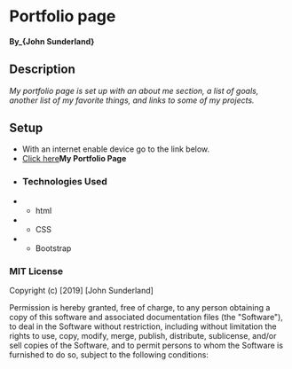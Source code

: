 # Portfolio page
#### By_**{John Sunderland}**
## Description
_My portfolio page is set up with an about me section, a list of goals, another list of my favorite things, and links to some of my projects._
## Setup
* With an internet enable device go to the link below.
* [Click here](https://azzurri80.github.io/lil-bro/)**My Portfolio Page**
* ### Technologies Used
* * html
* * CSS
* * Bootstrap
### MIT License

Copyright (c) [2019] [John Sunderland]

Permission is hereby granted, free of charge, to any person obtaining a copy
of this software and associated documentation files (the "Software"), to deal
in the Software without restriction, including without limitation the rights
to use, copy, modify, merge, publish, distribute, sublicense, and/or sell
copies of the Software, and to permit persons to whom the Software is
furnished to do so, subject to the following conditions:
